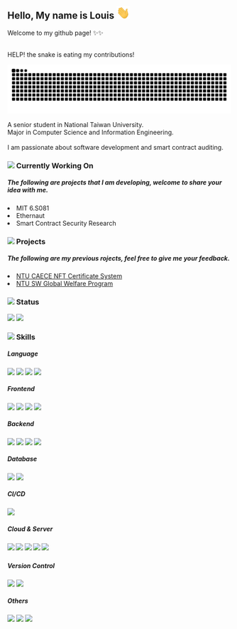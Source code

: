 <h2> Hello, My name is Louis  <img src="https://github.com/ABSphreak/ABSphreak/blob/master/gifs/Hi.gif" width="30px"></h2>
Welcome to my github page! ✨✨ <br>
<br>

<p font-size="3px"> HELP! the snake is eating my contributions! </p>

<picture>
  <source media="(prefers-color-scheme: dark)" srcset="https://raw.githubusercontent.com/LouisTsai-Csie/LouisTsai-Csie/output/github-contribution-grid-snake-dark.svg">
  <source media="(prefers-color-scheme: light)" srcset="https://raw.githubusercontent.com/LouisTsai-Csie/LouisTsai-Csie/output/github-contribution-grid-snake-dark.svg">
  <img alt="github contribution grid snake animation" src="https://raw.githubusercontent.com/LouisTsai-Csie/LouisTsai-Csie/output/github-contribution-grid-snake-dark.svg">
</picture>


A senior student in National Taiwan University. <br>
Major in Computer Science and Information Engineering. <br>
<br>
I am passionate about software development and smart contract auditing.

<h3> <img src = "https://github.com/7oSkaaa/7oSkaaa/blob/main/Images/about_me.gif?raw=true" width = 30px> Currently Working On </h3>
<h5> The following are projects that I am developing, welcome to share your idea with me. </h5>
<li> MIT 6.S081 </li>
<li> Ethernaut </li>
<li> Smart Contract Security Research </li>

    
<h3><img src = "https://github.com/7oSkaaa/7oSkaaa/blob/main/Images/about_me.gif?raw=true" width = 30px> Projects </h3>

<h5> The following are my previous rojects, feel free to give me your feedback. </h5>
<li><a href="http://cert.caece.net/">NTU CAECE NFT Certificate System</a></li>
<li><a href="https://louistsai-csie-ntuswdb-home-zwlj5y.streamlit.app/">NTU SW Global Welfare Program</a></li>


<h3><img src = "https://github.com/7oSkaaa/7oSkaaa/blob/main/Images/about_me.gif?raw=true" width = 30px> Status </h3>

<div width="100%" display="flex" align-item="center" justify-content="center">
<img height="150px" src="https://github-readme-stats.vercel.app/api?username=LouisTsai-Csie&show_icons=true&theme=tokyonight">
<img height="150px"src="https://github-readme-stats.vercel.app/api/top-langs/?username=LouisTsai-Csie&layout=compact&show_icons=true&theme=tokyonight&langs_count=5&hide=html,css">
</div>

<h3><img src = "https://github.com/7oSkaaa/7oSkaaa/blob/main/Images/about_me.gif?raw=true" width = 30px> Skills </h3>

<h5> Language </h5>
<span>
  <img src="https://img.shields.io/badge/C-00599C?style=for-the-badge&logo=c&logoColor=white">
  <img src="https://img.shields.io/badge/C%2B%2B-00599C?style=for-the-badge&logo=c%2B%2B&logoColor=white">
  <img src="https://img.shields.io/badge/JavaScript-323330?style=for-the-badge&logo=javascript&logoColor=F7DF1E">
  <img src="https://img.shields.io/badge/Python-3776AB.svg?style=for-the-badge&logo=Python&logoColor=white">
</span>
<h5> Frontend </h5>
  <span>
    <img src="https://img.shields.io/badge/HTML5-E34F26.svg?style=for-the-badge&logo=HTML5&logoColor=white">
    <img src="https://img.shields.io/badge/CSS3-1572B6.svg?style=for-the-badge&logo=CSS3&logoColor=white">
    <img src="https://img.shields.io/badge/Chakra%20UI-319795.svg?style=for-the-badge&logo=Chakra-UI&logoColor=white">
    <img src="https://img.shields.io/badge/React-61DAFB.svg?style=for-the-badge&logo=React&logoColor=black">
  </span>
<h5> Backend </h5>
  <span>
    <img src="https://img.shields.io/badge/Node.js-339933.svg?style=for-the-badge&logo=nodedotjs&logoColor=white">
    <img src="https://img.shields.io/badge/Express-000000.svg?style=for-the-badge&logo=Express&logoColor=white">
    <img src="https://img.shields.io/badge/FastAPI-009688.svg?style=for-the-badge&logo=FastAPI&logoColor=white">
    <img src="https://img.shields.io/badge/Flask-000000.svg?style=for-the-badge&logo=Flask&logoColor=white">
  </span>
<h5> Database </h5>
<span>
  <img src="https://img.shields.io/badge/MySQL-4479A1.svg?style=for-the-badge&logo=MySQL&logoColor=white">
  <img src="https://img.shields.io/badge/MongoDB-47A248.svg?style=for-the-badge&logo=MongoDB&logoColor=white">
</span>
<h5> CI/CD </h5>
  <img src="https://img.shields.io/badge/GitHub%20Actions-2088FF.svg?style=for-the-badge&logo=GitHub-Actions&logoColor=white">

<h5> Cloud & Server <h5>
  <span>
    <img src="https://img.shields.io/badge/Kubernetes-326CE5.svg?style=for-the-badge&logo=Kubernetes&logoColor=white">
    <img src="https://img.shields.io/badge/Amazon%20AWS-232F3E.svg?style=for-the-badge&logo=Amazon-AWS&logoColor=white">
    <img src="https://img.shields.io/badge/Amazon%20EC2-FF9900.svg?style=for-the-badge&logo=Amazon-EC2&logoColor=white">
    <img src="https://img.shields.io/badge/Heroku-430098.svg?style=for-the-badge&logo=Heroku&logoColor=white">
    <img src="https://img.shields.io/badge/NGINX-009639.svg?style=for-the-badge&logo=NGINX&logoColor=white">
  </span>
<h5> Version Control </h5>
<span>
  <img src="https://img.shields.io/badge/Git-F05032.svg?style=for-the-badge&logo=Git&logoColor=white">
  <img src="https://img.shields.io/badge/GitHub-181717.svg?style=for-the-badge&logo=GitHub&logoColor=whitev">
</span>
<h5> Others </h5>
  <span>
    <img src="https://img.shields.io/badge/Docker-2496ED.svg?style=for-the-badge&logo=Docker&logoColor=white">
    <img src="https://img.shields.io/badge/Remix-000000.svg?style=for-the-badge&logo=Remix&logoColor=white">
    <img src="https://img.shields.io/badge/Red%20Hat-EE0000.svg?style=for-the-badge&logo=Red-Hat&logoColor=white">
  </span>
  
